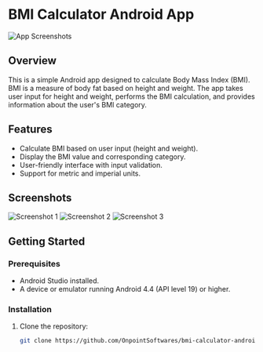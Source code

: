 # BMI Calculator Android App

![App Screenshots](screenshots/bmi_calculator_screenshot.png)

## Overview

This is a simple Android app designed to calculate Body Mass Index (BMI). BMI is a measure of body fat based on height and weight. The app takes user input for height and weight, performs the BMI calculation, and provides information about the user's BMI category.

## Features

- Calculate BMI based on user input (height and weight).
- Display the BMI value and corresponding category.
- User-friendly interface with input validation.
- Support for metric and imperial units.

## Screenshots

![Screenshot 1](screenshots/screenshot1.png)
![Screenshot 2](screenshots/screenshot2.png)
![Screenshot 3](screenshots/screenshot3.png)

## Getting Started

### Prerequisites

- Android Studio installed.
- A device or emulator running Android 4.4 (API level 19) or higher.

### Installation

1. Clone the repository:

   ```bash
   git clone https://github.com/OnpointSoftwares/bmi-calculator-android.git
